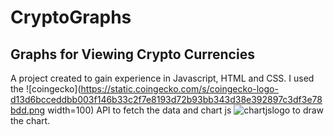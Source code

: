 # CryptoGraphs
## Graphs for Viewing Crypto Currencies
A project created to gain experience in Javascript, HTML and CSS. I used the ![coingecko](https://static.coingecko.com/s/coingecko-logo-d13d6bcceddbb003f146b33c2f7e8193d72b93bb343d38e392897c3df3e78bdd.png width=100) API to fetch the data and chart js ![chartjslogo](https://www.chartjs.org/img/chartjs-logo.svg) to draw the chart.
 
